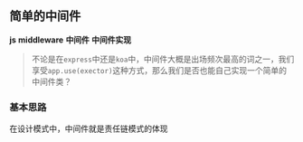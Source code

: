 ## 简单的中间件
<b class='type'>js</b>
<b class='kw'>middleware</b> <b class='kw'>中间件</b> <b class='kw'>中间件实现</b>

> 不论是在`express`中还是`koa`中，中间件大概是出场频次最高的词之一，我们享受`app.use(exector)`这种方式，那么我们是否也能自己实现一个简单的中间件类？

### 基本思路
在设计模式中，中间件就是责任链模式的体现